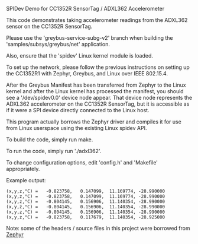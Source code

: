 SPIDev Demo for CC1352R SensorTag / ADXL362 Accelerometer

This code demonstrates taking accelerometer readings from the ADXL362 sensor on the CC1352R SensorTag.

Please use the 'greybus-service-subg-v2' branch when building the 'samples/subsys/greybus/net' application.

Also, ensure that the 'spidev' Linux kernel module is loaded.

To set up the network, please follow the previous instructions on setting up the CC1352R1 with Zephyr, Greybus,
and Linux over IEEE 802.15.4.

After the Greybus Manifest has been transferred from Zephyr to the Linux kernel and after the Linux kernel
has processed the manifest, you should see a '/dev/spidev0.0' device node appear. That device node represents
the ADXL362 accelerometer on the CC1352R SensorTag, but it is accessible as if it were a SPI device directly
connected to the Linux host.

This program actually borrows the Zephyr driver and compiles it for use from Linux userspace using the existing
Linux spidev API.

To build the code, simply run make.

To run the code, simply run './adxl362'.

To change configuration options, edit 'config.h' and 'Makefile' appropriately.

Example output:
```
(x,y,z,°C) =   -0.823758,   0.147099,  11.169774, -28.990000
(x,y,z,°C) =   -0.823758,   0.147099,  11.169774, -28.990000
(x,y,z,°C) =   -0.804145,   0.156906,  11.140354, -28.990000
(x,y,z,°C) =   -0.804145,   0.156906,  11.140354, -28.990000
(x,y,z,°C) =   -0.804145,   0.156906,  11.140354, -28.990000
(x,y,z,°C) =   -0.823758,   0.117679,  11.140354, -28.925000
```

Note: some of the headers / source files in this project were borrowed from [Zephyr](https://github.com/zephyrproject-rtos/zephyr)
